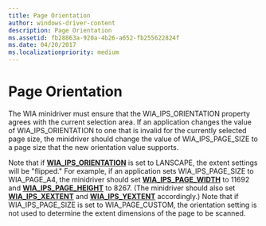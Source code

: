 ```yaml
---
title: Page Orientation
author: windows-driver-content
description: Page Orientation
ms.assetid: fb28863a-920a-4b26-a652-fb255622824f
ms.date: 04/20/2017
ms.localizationpriority: medium
---
```


# Page Orientation


The WIA minidriver must ensure that the WIA\_IPS\_ORIENTATION property agrees with the current selection area. If an application changes the value of WIA\_IPS\_ORIENTATION to one that is invalid for the currently selected page size, the minidriver should change the value of WIA\_IPS\_PAGE\_SIZE to a page size that the new orientation value supports.

Note that if [**WIA\_IPS\_ORIENTATION**](https://msdn.microsoft.com/library/windows/hardware/ff552625) is set to LANSCAPE, the extent settings will be "flipped." For example, if an application sets WIA\_IPS\_PAGE\_SIZE to WIA\_PAGE\_A4, the minidriver should set [**WIA\_IPS\_PAGE\_WIDTH**](https://msdn.microsoft.com/library/windows/hardware/ff552636) to 11692 and [**WIA\_IPS\_PAGE\_HEIGHT**](https://msdn.microsoft.com/library/windows/hardware/ff552632) to 8267. (The minidriver should also set [**WIA\_IPS\_XEXTENT**](https://msdn.microsoft.com/library/windows/hardware/ff552661) and [**WIA\_IPS\_YEXTENT**](https://msdn.microsoft.com/library/windows/hardware/ff552669) accordingly.) Note that if WIA\_IPS\_PAGE\_SIZE is set to WIA\_PAGE\_CUSTOM, the orientation setting is not used to determine the extent dimensions of the page to be scanned.

 

 





